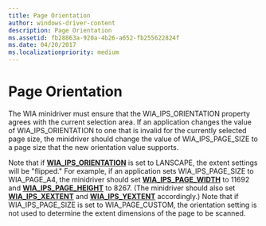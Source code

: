 ```yaml
---
title: Page Orientation
author: windows-driver-content
description: Page Orientation
ms.assetid: fb28863a-920a-4b26-a652-fb255622824f
ms.date: 04/20/2017
ms.localizationpriority: medium
---
```


# Page Orientation


The WIA minidriver must ensure that the WIA\_IPS\_ORIENTATION property agrees with the current selection area. If an application changes the value of WIA\_IPS\_ORIENTATION to one that is invalid for the currently selected page size, the minidriver should change the value of WIA\_IPS\_PAGE\_SIZE to a page size that the new orientation value supports.

Note that if [**WIA\_IPS\_ORIENTATION**](https://msdn.microsoft.com/library/windows/hardware/ff552625) is set to LANSCAPE, the extent settings will be "flipped." For example, if an application sets WIA\_IPS\_PAGE\_SIZE to WIA\_PAGE\_A4, the minidriver should set [**WIA\_IPS\_PAGE\_WIDTH**](https://msdn.microsoft.com/library/windows/hardware/ff552636) to 11692 and [**WIA\_IPS\_PAGE\_HEIGHT**](https://msdn.microsoft.com/library/windows/hardware/ff552632) to 8267. (The minidriver should also set [**WIA\_IPS\_XEXTENT**](https://msdn.microsoft.com/library/windows/hardware/ff552661) and [**WIA\_IPS\_YEXTENT**](https://msdn.microsoft.com/library/windows/hardware/ff552669) accordingly.) Note that if WIA\_IPS\_PAGE\_SIZE is set to WIA\_PAGE\_CUSTOM, the orientation setting is not used to determine the extent dimensions of the page to be scanned.

 

 





